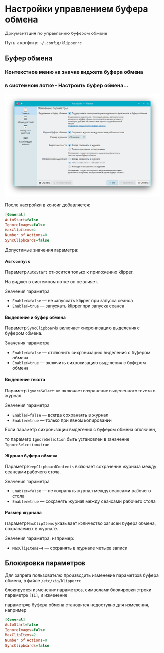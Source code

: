 # Настройки управлением буфера обмена

Документация по управлению буфером обмена

Путь к конфигу: `~/.config/klipperrc`

## Буфер обмена

### Контекстное меню на значке виджета буфера обмена

### в системном лотке - Настроить буфер обмена...

![""](../img/20230719_113844.png "")

После настройки в конфиг добавляется:

```ini
[General]
AutoStart=false
IgnoreImages=false
MaxClipItems=2
Number of Actions=0
SyncClipboards=false
```

Допустимые значения параметра:

#### Автозапуск

Параметр `AutoStart` относится только к приложению klipper.

На виджет в системном лотке он не влияет.

Значения параметра

* `Enabled=false` — не запускать klipper при запуска сеанса
* `Enabled=true` — запускать klipper при запуска сеанса

#### Выделение и буфер обмена

Параметр `SyncClipboards` включает сихронизацию выделения с буфером обмена.

Значения параметра

* `Enabled=false` — отключить сихронизацию выделения с буфером обмена
* `Enabled=true` — включить сихронизацию выделения с буфером обмена

#### Выделение текста

Параметр `IgnoreSelection` включает сохранение выделенного текста в журнал.

Значения параметра

* `Enabled=false` — всегда сохранаять в журнал
* `Enabled=true` — только при явном копировании

Если параметр сихронизации выделения с буфером обмена отключен,

то параметр `IgnoreSelection` быть установлен в заначение `IgnoreSelection=true`

#### Журнал буфера обмена

Параметр `KeepClipboardContents` включает сохранение журнала между сеансами рабочего стола.

Значения параметра

* `Enabled=false` — не сохранять журнал между сеансами рабочего стола
* `Enabled=true` — сохранять журнал между сеансами рабочего стола

#### Размер журнала

Параметр `MaxClipItems` указывает количество записей буфера обмена, сохранаемых в журнале.

Значения параметра, например:

* `MaxClipItems=4` — сохранять в журнале четыре записи

## Блокировка параметров

Для запрета пользователю производить изменение параметров буфера обмена, в файле `/etc/xdg/klipperrc`

блокируется изменение параметров, символами блокировки строки параметра `[$i]`, и изменение

параметров буфера обмена становится недоступно для изменения, например:

```ini
[General]
AutoStart=false
IgnoreImages=false
MaxClipItems=2
Number of Actions=0
SyncClipboards=false
```
